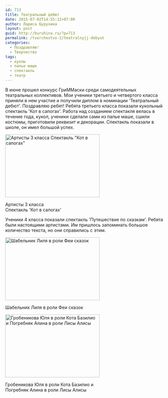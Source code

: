 ```yaml
---
id: 713
title: Театральный дебют
date: 2015-07-02T14:55:12+07:00
author: Лариса Бурухина
layout: post
guid: http://buruhina.ru/?p=713
permalink: /tvorchestvo-2/teatralnyjj-debyut
categories:
  - Поздравляю!
  - Творчество
tags:
  - куклы
  - папье маше
  - спектакль
  - театр
---
```

В июне прошел конкурс ГриММаски среди самодеятельных театральных коллективов. Мои ученики третьего и четвертого класса приняли в нем участие и получили диплом в номинации 'Театральный дебют'. Поздравляю ребят! Ребята третьего класса показали кукольный спектакль 'Кот в сапогах'. Работа над созданием спектакля велась в течение года, кукол, ученики сделали сами из папье маше, сшили костюмы, приготовили реквизит и декорации. Спектакль показали в школе, он имел большой успех.  


<div id="attachment_714" style="width: 310px" class="wp-caption aligncenter">
  <a href="http://buruhina.ru/wp-content/uploads/2015/07/Image00003.jpg"><img aria-describedby="caption-attachment-714" src="http://buruhina.ru/wp-content/uploads/2015/07/Image00003-300x200.jpg" alt="Артисты 3 класса Спектакль &quot;Кот в сапогах&quot;" width="300" height="200" class="size-medium wp-image-714" /></a>
  
  <p id="caption-attachment-714" class="wp-caption-text">
    Артисты 3 класса<br />Спектакль 'Кот в сапогах'
  </p>
</div>

  
Ученики 4 класса показали спектакль 'Путешествие по сказкам'. Ребята были настоящими артистами. Им пришлось запоминать большое количество текста, но они справились с этим.  


<div id="attachment_715" style="width: 310px" class="wp-caption aligncenter">
  <a href="http://buruhina.ru/wp-content/uploads/2015/07/Image00004.jpg"><img aria-describedby="caption-attachment-715" src="http://buruhina.ru/wp-content/uploads/2015/07/Image00004-300x200.jpg" alt="Шабельник Лиля в роли Феи сказок" width="300" height="200" class="size-medium wp-image-715" /></a>
  
  <p id="caption-attachment-715" class="wp-caption-text">
    Шабельник Лиля в роли Феи сказок
  </p>
</div>

  


<div id="attachment_716" style="width: 310px" class="wp-caption aligncenter">
  <a href="http://buruhina.ru/wp-content/uploads/2015/07/Image00005.jpg"><img aria-describedby="caption-attachment-716" src="http://buruhina.ru/wp-content/uploads/2015/07/Image00005-300x200.jpg" alt="Гробеникова Юля в роли Кота Базилио и Погребняк Алина в роли Лисы Алисы" width="300" height="200" class="size-medium wp-image-716" /></a>
  
  <p id="caption-attachment-716" class="wp-caption-text">
    Гробеникова Юля в роли Кота Базилио и Погребняк Алина в роли Лисы Алисы
  </p>
</div>